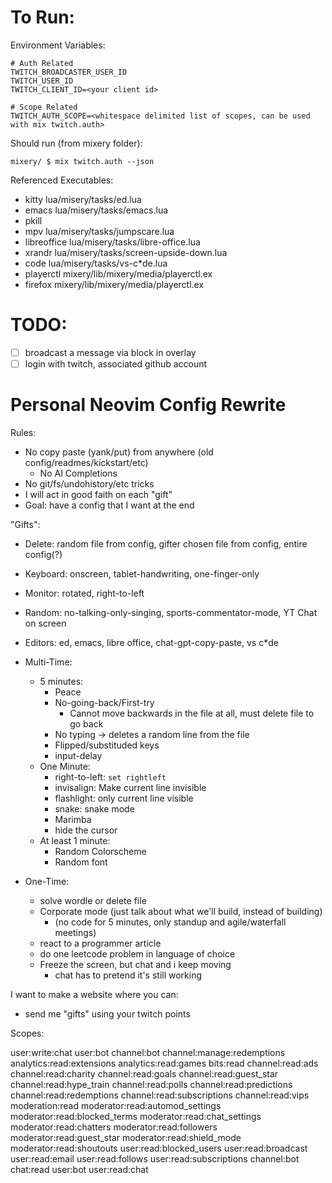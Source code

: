 # To Run:

Environment Variables:

```
# Auth Related
TWITCH_BROADCASTER_USER_ID
TWITCH_USER_ID
TWITCH_CLIENT_ID=<your client id>

# Scope Related
TWITCH_AUTH_SCOPE=<whitespace delimited list of scopes, can be used with mix twitch.auth>
```

Should run (from mixery folder):

```
mixery/ $ mix twitch.auth --json
```

Referenced Executables:

- kitty lua/misery/tasks/ed.lua
- emacs lua/misery/tasks/emacs.lua
- pkill
- mpv lua/misery/tasks/jumpscare.lua
- libreoffice lua/misery/tasks/libre-office.lua
- xrandr lua/misery/tasks/screen-upside-down.lua
- code lua/misery/tasks/vs-c\*de.lua
- playerctl mixery/lib/mixery/media/playerctl.ex
- firefox mixery/lib/mixery/media/playerctl.ex

# TODO:

- [ ] broadcast a message via block in overlay
- [ ] login with twitch, associated github account

# Personal Neovim Config Rewrite

Rules:

- No copy paste (yank/put) from anywhere (old config/readmes/kickstart/etc)
  - No AI Completions
- No git/fs/undohistory/etc tricks
- I will act in good faith on each "gift"
- Goal: have a config that I want at the end

"Gifts":

- Delete: random file from config, gifter chosen file from config, entire config(?)
- Keyboard: onscreen, tablet-handwriting, one-finger-only
- Monitor: rotated, right-to-left
- Random: no-talking-only-singing, sports-commentator-mode, YT Chat on screen
- Editors: ed, emacs, libre office, chat-gpt-copy-paste, vs c\*de
- Multi-Time:

  - 5 minutes:
    - Peace
    - No-going-back/First-try
      - Cannot move backwards in the file at all, must delete file to go back
    - No typing -> deletes a random line from the file
    - Flipped/substituded keys
    - input-delay
  - One Minute:
    - right-to-left: `set rightleft`
    - invisalign: Make current line invisible
    - flashlight: only current line visible
    - snake: snake mode
    - Marimba
    - hide the cursor
  - At least 1 minute:
    - Random Colorscheme
    - Random font

- One-Time:
  - solve wordle or delete file
  - Corporate mode (just talk about what we'll build, instead of building)
    - (no code for 5 minutes, only standup and agile/waterfall meetings)
  - react to a programmer article
  - do one leetcode problem in language of choice
  - Freeze the screen, but chat and i keep moving
    - chat has to pretend it's still working

I want to make a website where you can:

- send me "gifts" using your twitch points

Scopes:

user:write:chat user:bot channel:bot channel:manage:redemptions analytics:read:extensions analytics:read:games bits:read channel:read:ads channel:read:charity channel:read:goals channel:read:guest_star channel:read:hype_train channel:read:polls channel:read:predictions channel:read:redemptions channel:read:subscriptions channel:read:vips moderation:read moderator:read:automod_settings moderator:read:blocked_terms moderator:read:chat_settings moderator:read:chatters moderator:read:followers moderator:read:guest_star moderator:read:shield_mode moderator:read:shoutouts user:read:blocked_users user:read:broadcast user:read:email user:read:follows user:read:subscriptions channel:bot chat:read user:bot user:read:chat
